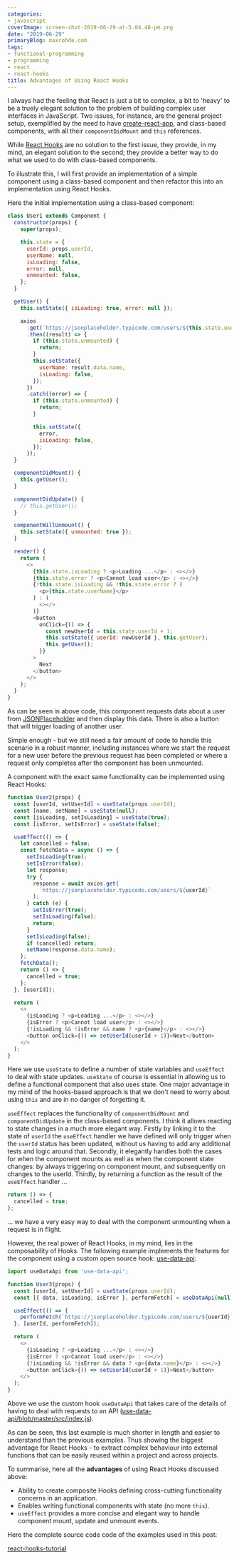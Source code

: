 ```yaml
---
categories:
- javascript
coverImage: screen-shot-2019-06-29-at-5.04.48-pm.png
date: "2019-06-29"
primaryBlog: maxrohde.com
tags:
- functional-programming
- programming
- react
- react-hooks
title: Advantages of Using React Hooks
---
```


I always had the feeling that React is just a bit to complex, a bit to 'heavy' to be a truely elegant solution to the problem of building complex user interfaces in JavaScript. Two issues, for instance, are the general project setup, exemplified by the need to have [create-react-app](https://github.com/facebook/create-react-app), and class-based components, with all their `componentDidMount` and `this` references.

While [React Hooks](https://reactjs.org/docs/hooks-intro.html) are no solution to the first issue, they provide, in my mind, an elegant solution to the second; they provide a better way to do what we used to do with class-based components.

To illustrate this, I will first provide an implementation of a simple component using a class-based component and then refactor this into an implementation using React Hooks.

Here the initial implementation using a class-based component:

```javascript
class User1 extends Component {
  constructor(props) {
    super(props);

    this.state = {
      userId: props.userId,
      userName: null,
      isLoading: false,
      error: null,
      unmounted: false,
    };
  }

  getUser() {
    this.setState({ isLoading: true, error: null });

    axios
      .get(`https://jsonplaceholder.typicode.com/users/${this.state.userId}`)
      .then((result) => {
        if (this.state.unmounted) {
          return;
        }
        this.setState({
          userName: result.data.name,
          isLoading: false,
        });
      })
      .catch((error) => {
        if (this.state.unmounted) {
          return;
        }

        this.setState({
          error,
          isLoading: false,
        });
      });
  }

  componentDidMount() {
    this.getUser();
  }

  componentDidUpdate() {
    // this.getUser();
  }

  componentWillUnmount() {
    this.setState({ unmounted: true });
  }

  render() {
    return (
      <>
        {this.state.isLoading ? <p>Loading ...</p> : <></>}
        {this.state.error ? <p>Cannot load user</p> : <></>}
        {!this.state.isLoading && !this.state.error ? (
          <p>{this.state.userName}</p>
        ) : (
          <></>
        )}
        <button
          onClick={() => {
            const newUserId = this.state.userId + 1;
            this.setState({ userId: newUserId }, this.getUser);
            this.getUser();
          }}
        >
          Next
        </button>
      </>
    );
  }
}
```

As can be seen in above code, this component requests data about a user from [JSONPlaceholder](https://jsonplaceholder.typicode.com) and then display this data. There is also a button that will trigger loading of another user.

Simple enough - but we still need a fair amount of code to handle this scenario in a robust manner, including instances where we start the request for a new user before the previous request has been completed or where a request only completes after the component has been unmounted.

A component with the exact same functionality can be implemented using React Hooks:

```javascript
function User2(props) {
  const [userId, setUserId] = useState(props.userId);
  const [name, setName] = useState(null);
  const [isLoading, setIsLoading] = useState(true);
  const [isError, setIsError] = useState(false);

  useEffect(() => {
    let cancelled = false;
    const fetchData = async () => {
      setIsLoading(true);
      setIsError(false);
      let response;
      try {
        response = await axios.get(
          `https://jsonplaceholder.typicode.com/users/${userId}`
        );
      } catch (e) {
        setIsError(true);
        setIsLoading(false);
        return;
      }
      setIsLoading(false);
      if (cancelled) return;
      setName(response.data.name);
    };
    fetchData();
    return () => {
      cancelled = true;
    };
  }, [userId]);

  return (
    <>
      {isLoading ? <p>Loading ...</p> : <></>}
      {isError ? <p>Cannot load user</p> : <></>}
      {!isLoading && !isError && name ? <p>{name}</p> : <></>}
      <button onClick={() => setUserId(userId + 1)}>Next</button>
    </>
  );
}
```

Here we use `useState` to define a number of state variables and `useEffect` to deal with state updates. `useState` of course is essential in allowing us to define a functional component that also uses state. One major advantage in my mind of the hooks-based approach is that we don't need to worry about using `this` and are in no danger of forgetting it.

`useEffect` replaces the functionality of `componentDidMount` and `componentDidUpdate` in the class-based components. I think it allows reacting to state changes in a much more elegant way. Firstly by linking it to the state of `userId` the `useEffect` handler we have defined will only trigger when the `userId` status has been updated, without us having to add any additional tests and logic around that. Secondly, it elegantly handles both the cases for when the component mounts as well as when the component state changes: by always triggering on component mount, and subsequently on changes to the userId. Thirdly, by returning a function as the result of the `useEffect` handler ...

```javascript
return () => {
  cancelled = true;
};
```

... we have a very easy way to deal with the component unmounting when a request is in flight.

However, the real power of React Hooks, in my mind, lies in the composability of Hooks. The following example implements the features for the component using a custom open source hook: [use-data-api](https://github.com/the-road-to-learn-react/use-data-api):

```javascript
import useDataApi from 'use-data-api';

function User3(props) {
  const [userId, setUserId] = useState(props.userId);
  const [{ data, isLoading, isError }, performFetch] = useDataApi(null, null);

  useEffect(() => {
    performFetch(`https://jsonplaceholder.typicode.com/users/${userId}`);
  }, [userId, performFetch]);

  return (
    <>
      {isLoading ? <p>Loading ...</p> : <></>}
      {isError ? <p>Cannot load user</p> : <></>}
      {!isLoading && !isError && data ? <p>{data.name}</p> : <></>}
      <button onClick={() => setUserId(userId + 1)}>Next</button>
    </>
  );
}
```

Above we use the custom hook `useDataApi` that takes care of the details of having to deal with requests to an API ([use-data-api/blob/master/src/index.js](https://github.com/the-road-to-learn-react/use-data-api/blob/master/src/index.js)).

As can be seen, this last example is much shorter in length and easier to understand than the previous examples. Thus showing the biggest advantage for React Hooks - to extract complex behaviour into external functions that can be easily reused within a project and across projects.

To summarise, here all the **advantages** of using React Hooks discussed above:

- Ability to create composite Hooks defining cross-cutting functionality concerns in an application.
- Enables writing functional components with state (no more `this`).
- `useEffect` provides a more concise and elegant way to handle component mount, update and unmount events.

Here the complete source code code of the examples used in this post:

[react-hooks-tutorial](https://github.com/mxro/react-hooks-tutorial)